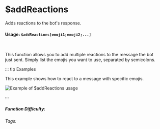 # $addReactions

Adds reactions to the bot's response.

#### Usage: `$addReactions[emoji1;emoji2;...]`

<br/>

This function allows you to add multiple reactions to the message the bot just sent. Simply list the emojis you want to use, separated by semicolons.

::: tip Examples

This example shows how to react to a message with specific emojis.

![Example of $addReactions usage](https://cdn.discordapp.com/attachments/914682255346118687/940730743804551198/Screenshot_20220208190803.jpg)

:::

##### Function Difficulty: <Badge type="tip" text="Easy" vertical="middle" />

###### Tags: <Badge type="tip" text="add" vertical="middle" /> <Badge type="tip" text="reactions" vertical="middle" />